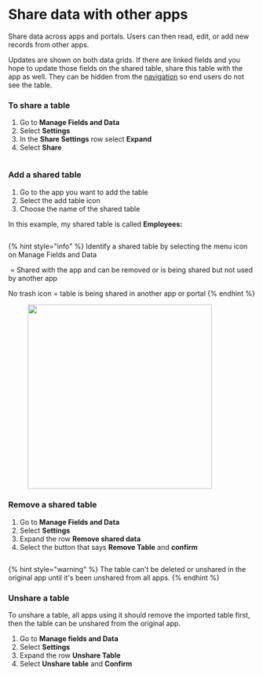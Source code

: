 # Share data with other apps

Share data across apps and portals. Users can then read, edit, or add new records from other apps.&#x20;

Updates are shown on both data grids. If there are linked fields and you hope to update those fields on the shared table, share this table with the app as well.  They can be hidden from the [navigation](https://docs.stackerhq.com/stacker/customize-layouts/navigation#set-order-of-navigation) so end users do not see the table.&#x20;

### **To share a table**

1. Go to <img src="https://3670244749-files.gitbook.io/~/files/v0/b/gitbook-x-prod.appspot.com/o/spaces%2F6QaGf7ZvNU2Re8mlQTaJ%2Fuploads%2FhTZDNl1iTPyTpvylyDfe%2FCleanShot%202024-04-02%20at%2009.08.24%402x.png?alt=media&#x26;token=5d8077d2-064e-4f87-bd6e-d2b09f9b3e98" alt="" data-size="line">**Manage Fields and Data**
2. Select **Settings**
3. In the **Share Settings** row select **Expand**&#x20;
4. Select **Share**

<figure><img src="https://3670244749-files.gitbook.io/~/files/v0/b/gitbook-x-prod.appspot.com/o/spaces%2F6QaGf7ZvNU2Re8mlQTaJ%2Fuploads%2FzUuoVhKfqBGI9uFKvXK8%2FCleanShot%202024-07-03%20at%2012.54.45%402x%201.png?alt=media&#x26;token=3c4fb926-8274-430a-8852-8ecb75acf227" alt=""><figcaption></figcaption></figure>

### **Add a shared table**

1. Go to the app you want to add the table
2. Select the add table icon
3. Choose the name of the shared table

In this example, my shared table is called **Employees:**

<figure><img src="https://3670244749-files.gitbook.io/~/files/v0/b/gitbook-x-prod.appspot.com/o/spaces%2F6QaGf7ZvNU2Re8mlQTaJ%2Fuploads%2FJaLNHJqi0eEHU1MQKu4B%2FCleanShot%202024-07-10%20at%2011.20.10%402x.png?alt=media&#x26;token=fe0b6ecc-15e8-47c5-9ce7-32616ef9af95" alt=""><figcaption></figcaption></figure>

{% hint style="info" %}
Identify a shared table by selecting the menu icon on Manage Fields and Data&#x20;

<img src="https://3670244749-files.gitbook.io/~/files/v0/b/gitbook-x-prod.appspot.com/o/spaces%2F6QaGf7ZvNU2Re8mlQTaJ%2Fuploads%2FAUGWrbZ7fcV2yGDVu0o7%2FCleanShot%202024-08-07%20at%2014.24.45%402x.png?alt=media&#x26;token=43574fad-99fe-4ece-9b18-4dc404974d58" alt="" data-size="line"> = Shared with the app and can be removed or is being shared but not used by another app

No trash icon = table is being shared in another app or portal&#x20;
{% endhint %}

<figure><img src="https://3670244749-files.gitbook.io/~/files/v0/b/gitbook-x-prod.appspot.com/o/spaces%2F6QaGf7ZvNU2Re8mlQTaJ%2Fuploads%2F6fjKSynS4F0fM7ufqgzE%2FCleanShot%202024-08-07%20at%2014.25.48%402x.png?alt=media&#x26;token=b2869ee2-af9e-4d38-a5c9-f3f9b559394b" alt="" width="375"><figcaption></figcaption></figure>

### Remove a shared table

1. Go to **Manage Fields and Data**
2. Select **Settings**
3. Expand the row **Remove shared data**
4. Select the button that says **Remove Table** and **confirm**

<figure><img src="https://3670244749-files.gitbook.io/~/files/v0/b/gitbook-x-prod.appspot.com/o/spaces%2F6QaGf7ZvNU2Re8mlQTaJ%2Fuploads%2FXgLPBARfz7U4wr9o4Y61%2FCleanShot%202024-07-10%20at%2011.28.35%402x.png?alt=media&#x26;token=a7e32377-8747-42c2-8d0e-bca7ff0ec489" alt=""><figcaption></figcaption></figure>

{% hint style="warning" %}
The table can't be deleted or unshared in the original app until it's been unshared from all apps.&#x20;
{% endhint %}

### **Unshare a table**

To unshare a table, all apps using it should remove the imported table first, then the table can be unshared from the original app.&#x20;

1. Go to <img src="https://3670244749-files.gitbook.io/~/files/v0/b/gitbook-x-prod.appspot.com/o/spaces%2F6QaGf7ZvNU2Re8mlQTaJ%2Fuploads%2FhTZDNl1iTPyTpvylyDfe%2FCleanShot%202024-04-02%20at%2009.08.24%402x.png?alt=media&#x26;token=5d8077d2-064e-4f87-bd6e-d2b09f9b3e98" alt="" data-size="line">**Manage fields and Data**
2. Select **Settings**
3. Expand the row **Unshare Table**
4. Select **Unshare table** and **Confirm**

<figure><img src="https://3670244749-files.gitbook.io/~/files/v0/b/gitbook-x-prod.appspot.com/o/spaces%2F6QaGf7ZvNU2Re8mlQTaJ%2Fuploads%2Frt4Itd1iEzzhxctYEmrV%2FCleanShot%202024-07-10%20at%2011.36.33%402x.png?alt=media&#x26;token=779a6633-bbbf-425b-affb-f431d9951235" alt=""><figcaption></figcaption></figure>
